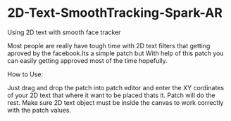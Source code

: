 # 2D-Text-SmoothTracking-Spark-AR
Using 2D text with smooth face tracker  

Most people are really have tough time with 2D text filters that getting aproved by the facebook.Its a simple patch but With help of this patch you can easily getting approved most of the time hopefully.

How to Use:

Just drag and drop the patch into patch editor and enter the XY cordinates of your 2D text that where it want to be placed thats it.
Patch will do the rest.
Make sure 2D text object must be inside the canvas to work correctly with the patch values.
